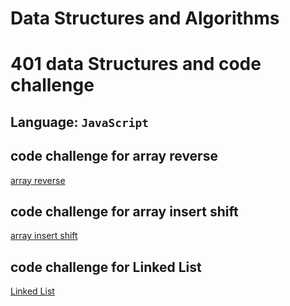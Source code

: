 # Data Structures and Algorithms

# 401 data Structures and code challenge
## Language: `JavaScript`




## code challenge for array reverse

[array reverse](https://aseelalasaad.github.io/data-structures-and-algorithms/javascript/401JavaScript/array-reverse)

## code challenge for array insert shift

[array insert shift](https://aseelalasaad.github.io/data-structures-and-algorithms/javascript/401JavaScript/array-insert-shift)


## code challenge for Linked List

[Linked List](https://aseelalasaad.github.io/data-structures-and-algorithms/javascript/linked-list/LinkedList)
